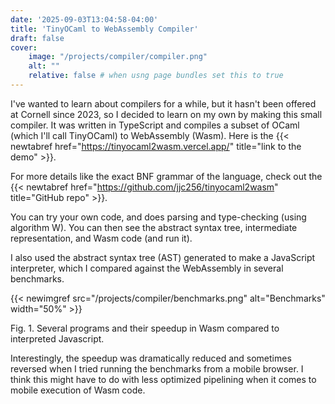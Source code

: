 ```yaml
---
date: '2025-09-03T13:04:58-04:00'
title: 'TinyOCaml to WebAssembly Compiler'
draft: false
cover:
    image: "/projects/compiler/compiler.png"
    alt: ""
    relative: false # when usng page bundles set this to true
---
```


I've wanted to learn about compilers for a while, but it hasn't been offered at Cornell since 2023, so I decided to learn on my own by making this small compiler. It was written in TypeScript and compiles a subset of OCaml (which I'll call TinyOCaml) to WebAssembly (Wasm). Here is the {{< newtabref href="https://tinyocaml2wasm.vercel.app/" title="link to the demo" >}}.

For more details like the exact BNF grammar of the language, check out the {{< newtabref href="https://github.com/jjc256/tinyocaml2wasm" title="GitHub repo" >}}.

You can try your own code, and does parsing and type-checking (using algorithm W). You can then see the abstract syntax tree, intermediate representation, and Wasm code (and run it).

I also used the abstract syntax tree (AST) generated to make a JavaScript interpreter, which I compared against the WebAssembly in several benchmarks.

{{< newimgref src="/projects/compiler/benchmarks.png" alt="Benchmarks" width="50%" >}}
<figcaption>Fig. 1. Several programs and their speedup in Wasm compared to interpreted Javascript.</figcaption>

Interestingly, the speedup was dramatically reduced and sometimes reversed when I tried running the benchmarks from a mobile browser. I think this might have to do with less optimized pipelining when it comes to mobile execution of Wasm code.